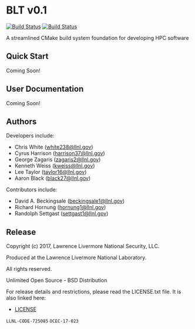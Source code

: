 BLT v0.1
========

[![Build Status](https://travis-ci.org/LLNL/blt.svg)](https://travis-ci.org/LLNL/blt)
[![Build Status](https://ci.appveyor.com/api/projects/status/fuaftu9mvp0y488j/branch/master?svg=true)](https://ci.appveyor.com/project/cyrush/blt/branch/master)

A streamlined CMake build system foundation for developing HPC software

Quick Start
-----------

Coming Soon!

User Documentation
------------------

Coming Soon!

Authors
-------

Developers include:

 * Chris White (white238@llnl.gov)
 * Cyrus Harrison (harrison37@llnl.gov)
 * George Zagaris (zagaris2@llnl.gov)
 * Kenneth Weiss (kweiss@llnl.gov)
 * Lee Taylor (taylor16@llnl.gov)
 * Aaron Black (black27@llnl.gov)

Contributors include:

 * David A. Beckingsale (beckingsale1@llnl.gov)
 * Richard Hornung (hornung1@llnl.gov)
 * Randolph Settgast (settgast1@llnl.gov)

Release
-------

Copyright (c) 2017, Lawrence Livermore National Security, LLC.

Produced at the Lawrence Livermore National Laboratory.

All rights reserved.

Unlimited Open Source - BSD Distribution

For release details and restrictions, please read the LICENSE.txt file.
It is also linked here:
- [LICENSE](./LICENSE)

`LLNL-CODE-725085`  `OCEC-17-023`
